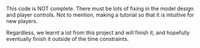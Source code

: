 This code is NOT complete. There must be lots of fixing in the model design and player controls. Not to mention, making a tutorial so that it is intuitive for new players. 

Regardless, we learnt a lot from this project and will finish it, and hopefully eventually finish it outside of the time constraints.
